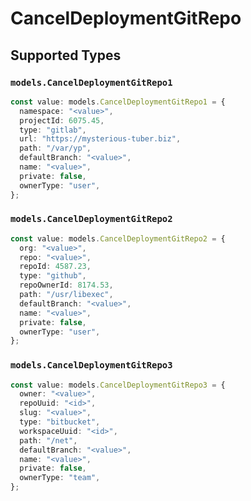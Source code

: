 # CancelDeploymentGitRepo


## Supported Types

### `models.CancelDeploymentGitRepo1`

```typescript
const value: models.CancelDeploymentGitRepo1 = {
  namespace: "<value>",
  projectId: 6075.45,
  type: "gitlab",
  url: "https://mysterious-tuber.biz",
  path: "/var/yp",
  defaultBranch: "<value>",
  name: "<value>",
  private: false,
  ownerType: "user",
};
```

### `models.CancelDeploymentGitRepo2`

```typescript
const value: models.CancelDeploymentGitRepo2 = {
  org: "<value>",
  repo: "<value>",
  repoId: 4587.23,
  type: "github",
  repoOwnerId: 8174.53,
  path: "/usr/libexec",
  defaultBranch: "<value>",
  name: "<value>",
  private: false,
  ownerType: "user",
};
```

### `models.CancelDeploymentGitRepo3`

```typescript
const value: models.CancelDeploymentGitRepo3 = {
  owner: "<value>",
  repoUuid: "<id>",
  slug: "<value>",
  type: "bitbucket",
  workspaceUuid: "<id>",
  path: "/net",
  defaultBranch: "<value>",
  name: "<value>",
  private: false,
  ownerType: "team",
};
```

